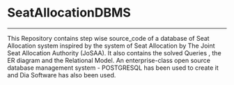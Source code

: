 # SeatAllocationDBMS
---

<p>This Repository contains step wise source_code of a database of Seat Allocation system inspired by the system of Seat Allocation by 
The Joint Seat Allocation Authority (JoSAA). It also contains the solved Queries , the ER diagram and the Relational Model.
An enterprise-class open source database management system - POSTGRESQL has been used to create it and Dia Software has also been used.</p> 
